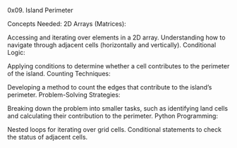 0x09. Island Perimeter

Concepts Needed:
2D Arrays (Matrices):

Accessing and iterating over elements in a 2D array.
Understanding how to navigate through adjacent cells (horizontally and vertically).
Conditional Logic:

Applying conditions to determine whether a cell contributes to the perimeter of the island.
Counting Techniques:

Developing a method to count the edges that contribute to the island’s perimeter.
Problem-Solving Strategies:

Breaking down the problem into smaller tasks, such as identifying land cells and calculating their contribution to the perimeter.
Python Programming:

Nested loops for iterating over grid cells.
Conditional statements to check the status of adjacent cells.